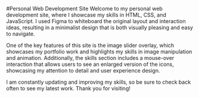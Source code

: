 #Personal Web Development Site
Welcome to my personal web development site, where I showcase my skills in HTML, CSS, and JavaScript. I used Figma to whiteboard the original layout and interaction ideas, resulting in a minimalist design that is both visually pleasing and easy to navigate.

One of the key features of this site is the image slider overlay, which showcases my portfolio work and highlights my skills in image manipulation and animation. Additionally, the skills section includes a mouse-over interaction that allows users to see an enlarged version of the icons, showcasing my attention to detail and user experience design.

I am constantly updating and improving my skills, so be sure to check back often to see my latest work. Thank you for visiting!
